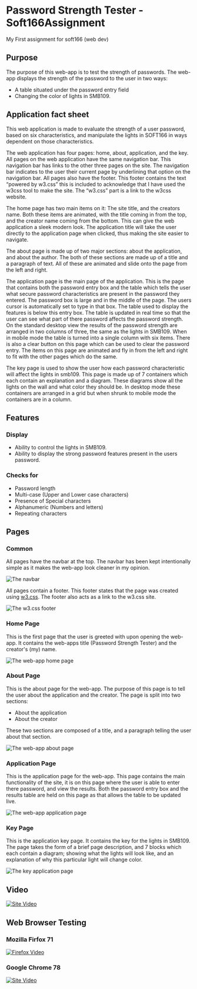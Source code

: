 # Password Strength Tester - Soft166Assignment
My First assignment for soft166 (web dev)

## Purpose
The purpose of this web-app is to test the strength of passwords. The web-app displays the strength of the password to the user in two ways:
- A table situated under the password entry field
- Changing the color of lights in SMB109.

## Application fact sheet

This web application is made to evaluate the strength of a user password, based on six characteristics, and manipulate the lights in SOFT166 in ways dependent on those characteristics.

The web application has four pages: home, about, application, and the key. All pages on the web application have the same navigation bar. This navigation bar has links to the other three pages on the site. The navigation bar indicates to the user their current page by underlining that option on the navigation bar.  All pages also have the footer. This footer contains the text “powered by w3.css” this is included to acknowledge that I have used the w3css tool to make the site. The “w3.css” part is a link to the w3css website.

The home page has two main items on it: The site title, and the creators name. Both these items are animated, with the title coming in from the top, and the creator name coming from the bottom. This can give the web application a sleek modern look. The application title will take the user directly to the application page when clicked, thus making the site easier to navigate. 

The about page is made up of two major sections: about the application, and about the author. The both of these sections are made up of a title and a paragraph of text. All of these are animated and slide onto the page from the left and right.

The application page is the main page of the application. This is the page that contains both the password entry box and the table which tells the user what secure password characteristics are present in the password they entered. The password box is large and in the middle of the page. The users cursor is automatically set to type in that box. The table used to display the features is below this entry box. The table is updated in real time so that the user can see what part of there password affects the password strength.  On the standard desktop view the results of the password strength are arranged in two columns of three, the same as the lights in SMB109. When in mobile mode the table is turned into a single column with six items. There is also a clear button on this page which can be used to clear the password entry. The items on this page are animated and fly in from the left and right to fit with the other pages which do the same.

The key page is used to show the user how each password characteristic will affect the lights in smb109. This page is made up of 7 containers which each contain an explanation and a diagram. These diagrams show all the lights on the wall and what color they should be. In desktop mode these containers are arranged in a grid but when shrunk to mobile mode the containers are in a column.


## Features

### Display
- Ability to control the lights in SMB109.
- Ability to display the strong password features present in the users password.

### Checks for
- Password length
- Multi-case (Upper and Lower case characters)
- Presence of Special characters
- Alphanumeric (Numbers and letters)
- Repeating characters

## Pages

### Common

All pages have the navbar at the top. The navbar has been kept intentionally simple as it makes the web-app look cleaner in my opinion.

![The navbar](https://github.com/Jasper-27/Soft166Assignment/blob/master/screenshots/navbar.png "Navbar")

All pages contain a footer. This footer states that the page was created using [w3.css](https://www.w3schools.com/w3css/). The footer also acts as a link to the w3.css site.

![The w3.css footer](https://github.com/Jasper-27/Soft166Assignment/blob/master/screenshots/footer.png "Footer")

### Home Page

This is the first page that the user is greeted with upon opening the web-app. It contains the web-apps title (Password Strength Tester) and the creator's (my) name.

![The web-app home page](https://github.com/Jasper-27/Soft166Assignment/blob/master/screenshots/homePage.png "Home Page")

### About Page

This is the about page for the web-app. The purpose of this page is to tell the user about the application and the creator. The page is split into two sections:

- About the application
- About the creator

These two sections are composed of a title, and a paragraph telling the user about that section.

![The web-app about page](https://github.com/Jasper-27/Soft166Assignment/blob/master/screenshots/aboutPage.png "About Page")

### Application Page

This is the application page for the web-app. This page contains the main functionality of the site, it is on this page where the user is able to enter there password, and view the results. Both the password entry box and the results table are held on this page as that allows the table to be updated live.

![The web-app application page](https://github.com/Jasper-27/Soft166Assignment/blob/master/screenshots/passwordPage2.png "Application Page")

### Key Page

This is the application key page. It contains the key for the lights in SMB109. The page takes the form of a brief page description, and 7 blocks which each contain a diagram; showing what the lights will look like, and an explanation of why this particular light will change color.

![The key application page](https://github.com/Jasper-27/Soft166Assignment/blob/master/screenshots/keyPage.png "Key Page")


## Video

[![Site Video](http://img.youtube.com/vi/RxzDLjRWgbs/0.jpg)](http://www.youtube.com/watch?v=RxzDLjRWgbs)

## Web Browser Testing 
### Mozilla Firfox 71

[![Firefox Video](http://img.youtube.com/vi/3chdQgrx4s8/0.jpg)](http://www.youtube.com/watch?v=3chdQgrx4s8 )
### Google Chrome 78

[![Site Video](http://img.youtube.com/vi/Z6ZNSesy3_4/0.jpg)](http://www.youtube.com/watch?v=Z6ZNSesy3_4)

